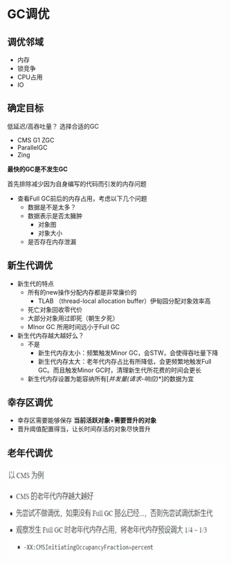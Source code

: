 # GC调优

## 调优邻域

- 内存
- 锁竞争
- CPU占用
- IO



## 确定目标

低延迟/高吞吐量？ 选择合适的GC

- CMS G1 ZGC
- ParallelGC
- Zing



**最快的GC是不发生GC**

首先排除减少因为自身编写的代码而引发的内存问题

- 查看Full GC前后的内存占用，考虑以下几个问题
  - 数据是不是太多？
  - 数据表示是否太臃肿
    - 对象图
    - 对象大小
  - 是否存在内存泄漏





## 新生代调优

- 新生代的特点
  - 所有的new操作分配内存都是非常廉价的
    - TLAB （thread-local allocation buffer）伊甸园分配对象效率高
  - 死亡对象回收零代价
  - 大部分对象用过即死（朝生夕死）
  - MInor GC 所用时间远小于Full GC
- 新生代内存越大越好么？
  - 不是
    - 新生代内存太小：频繁触发Minor GC，会STW，会使得吞吐量下降
    - 新生代内存太大：老年代内存占比有所降低，会更频繁地触发Full GC。而且触发Minor GC时，清理新生代所花费的时间会更长
  - 新生代内存设置为能容纳所有[**并发量*(请求-响应)**]的数据为宜



## 幸存区调优

- 幸存区需要能够保存 **当前活跃对象**+**需要晋升的对象**
- 晋升阈值配置得当，让长时间存活的对象尽快晋升





## 老年代调优

![image-20210512205320857](images/image-20210512205320857.png)

